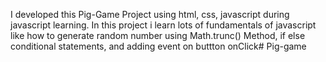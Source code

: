 I developed this Pig-Game Project using html, css, javascript during javascript learning. In this
                project i learn lots
                of fundamentals of javascript like how to generate random number using Math.trunc() Method, if else
                conditional
                statements, and adding event on buttton onClick# Pig-game
